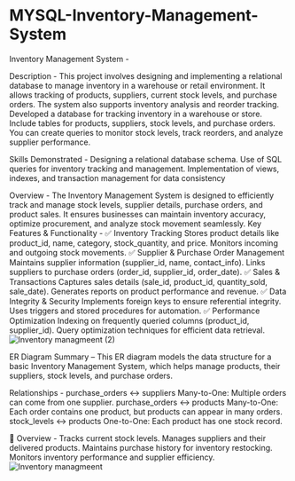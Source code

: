 # MYSQL-Inventory-Management-System
Inventory Management System -

Description - 
This project involves designing and implementing a relational database to manage inventory in a warehouse or retail environment. It allows tracking of products, suppliers, current stock levels, and purchase orders. The system also supports inventory analysis and reorder tracking.
Developed a database for tracking inventory in a warehouse or store. Include tables for products, suppliers, stock levels, and purchase orders. You can create queries to monitor stock levels, track reorders, and analyze supplier performance.

Skills Demonstrated - 
Designing a relational database schema. Use of SQL queries for inventory tracking and management. Implementation of views, indexes, and transaction management for data consistency

Overview -
The Inventory Management System is designed to efficiently track and manage stock levels, supplier details, purchase orders, and product sales. It ensures businesses can maintain inventory accuracy, optimize procurement, and analyze stock movement seamlessly.
Key Features & Functionality - 
✅ Inventory Tracking
Stores product details like product_id, name, category, stock_quantity, and price.
Monitors incoming and outgoing stock movements.
✅ Supplier & Purchase Order Management
Maintains supplier information (supplier_id, name, contact_info).
Links suppliers to purchase orders (order_id, supplier_id, order_date).
✅ Sales & Transactions
Captures sales details (sale_id, product_id, quantity_sold, sale_date).
Generates reports on product performance and revenue.
✅ Data Integrity & Security
Implements foreign keys to ensure referential integrity.
Uses triggers and stored procedures for automation.
✅ Performance Optimization
Indexing on frequently queried columns (product_id, supplier_id).
Query optimization techniques for efficient data retrieval.
![Inventory managmeent (2)](https://github.com/user-attachments/assets/1d1ed27f-2038-4aeb-9579-5ff3f21320c3)


ER Diagram Summary – 
This ER diagram models the data structure for a basic Inventory Management System, which helps manage products, their suppliers, stock levels, and purchase orders.

Relationships - 
purchase_orders ↔ suppliers
Many-to-One: Multiple orders can come from one supplier.
purchase_orders ↔ products
Many-to-One: Each order contains one product, but products can appear in many orders.
stock_levels ↔ products
One-to-One: Each product has one stock record.

🎯 Overview - 
Tracks current stock levels.
Manages suppliers and their delivered products.
Maintains purchase history for inventory restocking.
Monitors inventory performance and supplier efficiency.
![Inventory managmeent](https://github.com/user-attachments/assets/eb7ca6ef-b00b-4b9a-b431-18a71a7b87ca)



